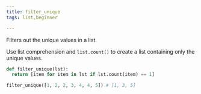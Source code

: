 ```yaml
---
title: filter_unique
tags: list,beginner

---
```


Filters out the unique values in a list.

Use list comprehension and `list.count()` to create a list containing only the unique values.

```py
def filter_unique(lst):
  return [item for item in lst if lst.count(item) == 1]
```

```py
filter_unique([1, 2, 2, 3, 4, 4, 5]) # [1, 3, 5]
```